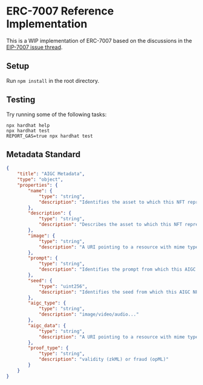 # ERC-7007 Reference Implementation

This is a WIP implementation of ERC-7007 based on the discussions in the [EIP-7007 issue thread](https://github.com/ethereum/EIPs/issues/7007).

## Setup
Run `npm install` in the root directory.

## Testing
Try running some of the following tasks:

```shell
npx hardhat help
npx hardhat test
REPORT_GAS=true npx hardhat test
```

## Metadata Standard

```json
{
    "title": "AIGC Metadata",
    "type": "object",
    "properties": {
        "name": {
            "type": "string",
            "description": "Identifies the asset to which this NFT represents"
        },
        "description": {
            "type": "string",
            "description": "Describes the asset to which this NFT represents"
        },
        "image": {
            "type": "string",
            "description": "A URI pointing to a resource with mime type image/* representing the asset to which this NFT represents. Consider making any images at a width between 320 and 1080 pixels and aspect ratio between 1.91:1 and 4:5 inclusive."
        },
        "prompt": {
            "type": "string",
            "description": "Identifies the prompt from which this AIGC NFT generated"
        },
        "seed": {
            "type": "uint256",
            "description": "Identifies the seed from which this AIGC NFT generated"
        },
        "aigc_type": {
            "type": "string",
            "description": "image/video/audio..."
        },
        "aigc_data": {
            "type": "string",
            "description": "A URI pointing to a resource with mime type image/* representing the asset to which this AIGC NFT represents. Consider making any images at a width between 320 and 1080 pixels and aspect ratio between 1.91:1 and 4:5 inclusive."
        },
        "proof_type": {
            "type": "string",
            "description": "validity (zkML) or fraud (opML)"
        }
    }
}
```